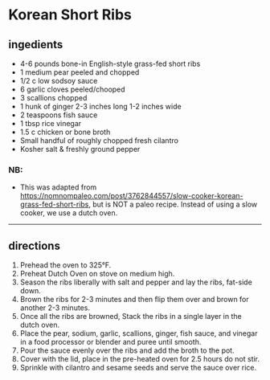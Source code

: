 # Korean Short Ribs

## ingedients

- 4-6 pounds bone-in English-style grass-fed short ribs
- 1 medium pear peeled and chopped
- 1/2 c low sodsoy sauce
- 6 garlic cloves peeled/chooped
- 3 scallions chopped
- 1 hunk of ginger 2-3 inches long 1-2 inches wide
- 2 teaspoons fish sauce
- 1 tbsp rice vinegar
- 1.5 c chicken or bone broth
- Small handful of roughly chopped fresh cilantro
- Kosher salt & freshly ground pepper

### NB:

- This was adapted from https://nomnompaleo.com/post/3762844557/slow-cooker-korean-grass-fed-short-ribs, but is NOT a paleo recipe. Instead of using a slow cooker, we use a dutch oven.

---

## directions

1. Prehead the oven to 325°F.
1. Preheat Dutch Oven on stove on medium high.
1. Season the ribs liberally with salt and pepper and lay the ribs, fat-side down.
1. Brown the ribs for 2-3 minutes and then flip them over and brown for another 2-3 minutes.
1. Once all the ribs are browned, Stack the ribs in a single layer in the dutch oven.
1. Place the pear, sodium, garlic, scallions, ginger, fish sauce, and vinegar in a food processor or blender and puree until smooth.
1. Pour the sauce evenly over the ribs and add the broth to the pot.
1. Cover with the lid, place in the pre-heated oven for 2.5 hours do not stir.
1. Sprinkle with cilantro and sesame seeds and serve the sauce over rice.
